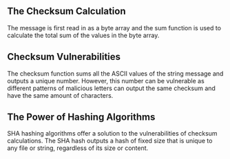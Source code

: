 ## The Checksum Calculation 

The message is first read in as a byte array and the sum function is used to calculate the total sum of the values in the byte array. 

## Checksum Vulnerabilities

The checksum function sums all the ASCII values of the string message and outputs a unique number. However, this number can be vulnerable as different patterns of malicious letters can output the same checksum and have the same amount of characters. 

## The Power of Hashing Algorithms 

SHA hashing algorithms offer a solution to the vulnerabilities of checksum calculations. The SHA hash outputs a hash of fixed size that is unique to any file or string, regardless of its size or content. 